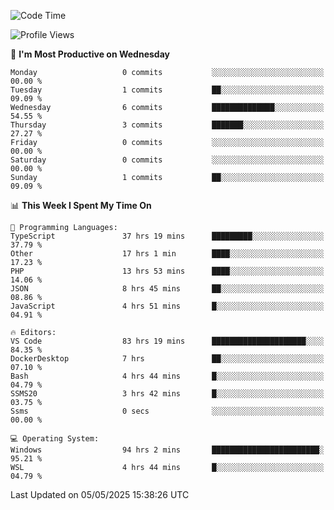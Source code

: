 <!--START_SECTION:waka-->
![Code Time](http://img.shields.io/badge/Code%20Time-4%2C878%20hrs%2034%20mins-blue)

![Profile Views](http://img.shields.io/badge/Profile%20Views-0-blue)

📅 **I'm Most Productive on Wednesday** 

```text
Monday                   0 commits           ░░░░░░░░░░░░░░░░░░░░░░░░░   00.00 % 
Tuesday                  1 commits           ██░░░░░░░░░░░░░░░░░░░░░░░   09.09 % 
Wednesday                6 commits           ██████████████░░░░░░░░░░░   54.55 % 
Thursday                 3 commits           ███████░░░░░░░░░░░░░░░░░░   27.27 % 
Friday                   0 commits           ░░░░░░░░░░░░░░░░░░░░░░░░░   00.00 % 
Saturday                 0 commits           ░░░░░░░░░░░░░░░░░░░░░░░░░   00.00 % 
Sunday                   1 commits           ██░░░░░░░░░░░░░░░░░░░░░░░   09.09 % 
```


📊 **This Week I Spent My Time On** 

```text
💬 Programming Languages: 
TypeScript               37 hrs 19 mins      █████████░░░░░░░░░░░░░░░░   37.79 % 
Other                    17 hrs 1 min        ████░░░░░░░░░░░░░░░░░░░░░   17.23 % 
PHP                      13 hrs 53 mins      ████░░░░░░░░░░░░░░░░░░░░░   14.06 % 
JSON                     8 hrs 45 mins       ██░░░░░░░░░░░░░░░░░░░░░░░   08.86 % 
JavaScript               4 hrs 51 mins       █░░░░░░░░░░░░░░░░░░░░░░░░   04.91 % 

🔥 Editors: 
VS Code                  83 hrs 19 mins      █████████████████████░░░░   84.35 % 
DockerDesktop            7 hrs               ██░░░░░░░░░░░░░░░░░░░░░░░   07.10 % 
Bash                     4 hrs 44 mins       █░░░░░░░░░░░░░░░░░░░░░░░░   04.79 % 
SSMS20                   3 hrs 42 mins       █░░░░░░░░░░░░░░░░░░░░░░░░   03.75 % 
Ssms                     0 secs              ░░░░░░░░░░░░░░░░░░░░░░░░░   00.00 % 

💻 Operating System: 
Windows                  94 hrs 2 mins       ████████████████████████░   95.21 % 
WSL                      4 hrs 44 mins       █░░░░░░░░░░░░░░░░░░░░░░░░   04.79 % 
```


 Last Updated on 05/05/2025 15:38:26 UTC
<!--END_SECTION:waka-->
